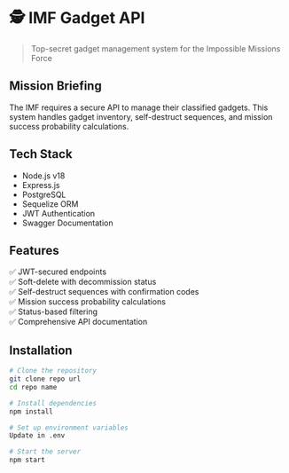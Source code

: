 # 🕵️ IMF Gadget API

> Top-secret gadget management system for the Impossible Missions Force

## Mission Briefing

The IMF requires a secure API to manage their classified gadgets. This system handles gadget inventory, self-destruct sequences, and mission success probability calculations.

## Tech Stack

- Node.js v18
- Express.js
- PostgreSQL
- Sequelize ORM
- JWT Authentication
- Swagger Documentation

## Features

✅ JWT-secured endpoints  
✅ Soft-delete with decommission status  
✅ Self-destruct sequences with confirmation codes  
✅ Mission success probability calculations  
✅ Status-based filtering    
✅ Comprehensive API documentation  

## Installation

```bash
# Clone the repository
git clone repo url
cd repo name

# Install dependencies
npm install

# Set up environment variables
Update in .env

# Start the server
npm start